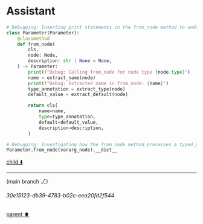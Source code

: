 # Assistant

```python
# Debugging: Inserting print statements in the from_node method to understand its behavior when it calls extract_name
class Parameter(Parameter):
    @classmethod
    def from_node(
        cls,
        node: Node,
        description: str | None = None,
    ) -> Parameter:
        print(f"Debug: Calling from_node for node type {node.type}")
        name = extract_name(node)
        print(f"Debug: Extracted name in from_node: {name}")
        type_annotation = extract_type(node)
        default_value = extract_default(node)

        return cls(
            name=name,
            type=type_annotation,
            default=default_value,
            description=description,
        )

# Debugging: Investigating how the from_node method processes a typed_parameter node representing *vararg
Parameter.from_node(vararg_node).__dict__
```

[child ⬇️](#30e15123-db39-4783-b02c-eea20fd2f544)

---

(main branch ⎇)
###### 30e15123-db39-4783-b02c-eea20fd2f544
[parent ⬆️](#fe4906cc-b3a1-46e2-8417-5bd7f5cf467b)
